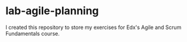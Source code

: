 # lab-agile-planning
I created this repository to store my exercises for Edx's Agile and Scrum Fundamentals course. 

